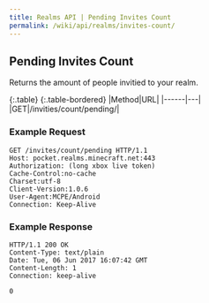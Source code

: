 ```yaml
---
title: Realms API | Pending Invites Count
permalink: /wiki/api/realms/invites-count/
---
```

## Pending Invites Count
Returns the amount of people invitied to your realm.

{:.table}
{:.table-bordered}
|Method|URL|
|------|---|
|GET|/invities/count/pending/|
  
### Example Request

```
GET /invites/count/pending HTTP/1.1
Host: pocket.realms.minecraft.net:443
Authorization: (long xbox live token)
Cache-Control:no-cache
Charset:utf-8
Client-Version:1.0.6
User-Agent:MCPE/Android
Connection: Keep-Alive
```

### Example Response

```
HTTP/1.1 200 OK
Content-Type: text/plain
Date: Tue, 06 Jun 2017 16:07:42 GMT
Content-Length: 1
Connection: keep-alive

0
```
